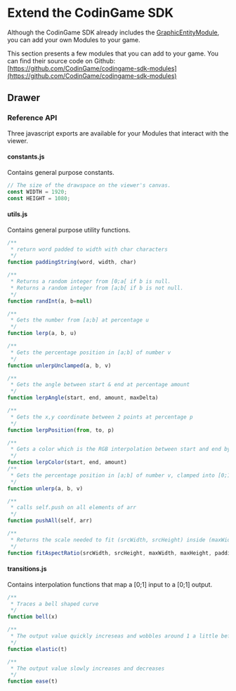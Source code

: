 # Extend the CodinGame SDK

Although the CodinGame SDK already includes the [GraphicEntityModule](graphics-1-introduction.md), you can add your own Modules to your game.

This section presents a few modules that you can add to your game. You can find their source code on Github: [https://github.com/CodinGame/codingame-sdk-modules](https://github.com/CodinGame/codingame-sdk-modules)

## Drawer
### Reference API

Three javascript exports are available for your Modules that interact with the viewer.

#### constants.js
Contains general purpose constants.

```javascript
// The size of the drawspace on the viewer's canvas.
const WIDTH = 1920;
const HEIGHT = 1080;
```

#### utils.js
Contains general purpose utility functions.

```javascript
/**
 * return word padded to width with char characters
 */
function paddingString(word, width, char)

/**
 * Returns a random integer from [0;a[ if b is null.
 * Returns a random integer from [a;b[ if b is not null.
 */
function randInt(a, b=null)

/**
 * Gets the number from [a;b] at percentage u
 */
function lerp(a, b, u)

/**
 * Gets the percentage position in [a;b] of number v
 */
function unlerpUnclamped(a, b, v)

/**
 * Gets the angle between start & end at percentage amount
 */
function lerpAngle(start, end, amount, maxDelta)

/**
 * Gets the x,y coordinate between 2 points at percentage p
 */
function lerpPosition(from, to, p)

/**
 * Gets a color which is the RGB interpolation between start and end by percentage amount
 */
function lerpColor(start, end, amount)
/**
 * Gets the percentage position in [a;b] of number v, clamped into [0;1]
 */
function unlerp(a, b, v)

/**
 * calls self.push on all elements of arr
 */
function pushAll(self, arr)

/**
 * Returns the scale needed to fit (srcWidth, srcHeight) inside (maxWidth, maxHeight)
 */
function fitAspectRatio(srcWidth, srcHeight, maxWidth, maxHeight, padding)
```
#### transitions.js
Contains interpolation functions that map a [0;1] input to a [0;1] output.

```javascript
/**
 * Traces a bell shaped curve
 */
function bell(x)

/**
 * The output value quickly increseas and wobbles around 1 a little before settling.
 */
function elastic(t)

/**
 * The output value slowly increases and decreases
 */
function ease(t)
```

